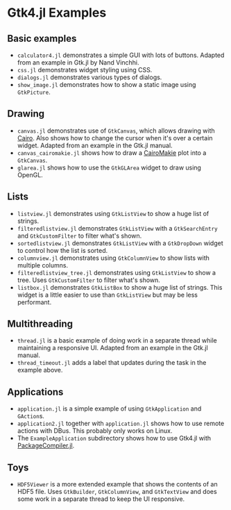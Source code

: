 # Gtk4.jl Examples

## Basic examples
- `calculator4.jl` demonstrates a simple GUI with lots of buttons. Adapted from an example in Gtk.jl by Nand Vinchhi.
- `css.jl` demonstrates widget styling using CSS.
- `dialogs.jl` demonstrates various types of dialogs.
- `show_image.jl` demonstrates how to show a static image using `GtkPicture`.

## Drawing
- `canvas.jl` demonstrates use of `GtkCanvas`, which allows drawing with [Cairo](https://github.com/JuliaGraphics/Cairo.jl). Also shows how to change the cursor when it's over a certain widget. Adapted from an example in the Gtk.jl manual.
- `canvas_cairomakie.jl` shows how to draw a [CairoMakie](https://github.com/MakieOrg/Makie.jl) plot into a `GtkCanvas`.
- `glarea.jl` shows how to use the `GtkGLArea` widget to draw using OpenGL.

## Lists
- `listview.jl` demonstrates using `GtkListView` to show a huge list of strings.
- `filteredlistview.jl` demonstrates `GtkListView` with a `GtkSearchEntry` and `GtkCustomFilter` to filter what's shown.
- `sortedlistview.jl` demonstrates `GtkListView` with a `GtkDropDown` widget to control how the list is sorted.
- `columnview.jl` demonstrates using `GtkColumnView` to show lists with multiple columns.
- `filteredlistview_tree.jl` demonstrates using `GtkListView` to show a tree. Uses `GtkCustomFilter` to filter what's shown.
- `listbox.jl` demonstrates `GtkListBox` to show a huge list of strings. This widget is a little easier to use than `GtkListView` but may be less performant.

## Multithreading
- `thread.jl` is a basic example of doing work in a separate thread while maintaining a responsive UI. Adapted from an example in the Gtk.jl manual.
- `thread_timeout.jl` adds a label that updates during the task in the example above.

## Applications
- `application.jl` is a simple example of using `GtkApplication` and `GAction`s.
- `application2.jl` together with `application.jl` shows how to use remote actions with DBus. This probably only works on Linux.
- The `ExampleApplication` subdirectory shows how to use Gtk4.jl with [PackageCompiler.jl](https://github.com/JuliaLang/PackageCompiler.jl).

## Toys
- `HDF5Viewer` is a more extended example that shows the contents of an HDF5 file. Uses `GtkBuilder`, `GtkColumnView`, and `GtkTextView` and does some work in a separate thread to keep the UI responsive.
